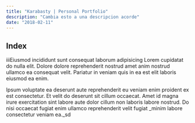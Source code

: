 ```yaml
---
title: "Karabasty | Personal Portfolio"
description: "Cambia esto a una descripcion acorde"
date: "2018-02-11"
---
```


## Index

iiiEiusmod incididunt sunt consequat laborum adipisicing Lorem cupidatat do nulla elit. Dolore dolore reprehenderit nostrud amet anim nostrud ullamco ea consequat velit. Pariatur in veniam quis in ea est elit laboris eiusmod ea enim.

Ipsum voluptate ea deserunt aute reprehenderit eu veniam enim proident ex est consectetur. Et velit do deserunt sit cillum occaecat. Amet id magna irure exercitation sint labore aute dolor cillum non laboris labore nostrud. Do nisi occaecat fugiat enim ullamco reprehenderit velit fugiat _minim labore consectetur veniam ea._sd
